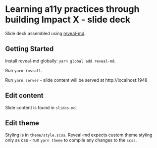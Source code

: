 # Learning a11y practices through building Impact X - slide deck

Slide deck assembled using [reveal-md](https://github.com/webpro/reveal-md).

## Getting Started

Install reveal-md globally: `yarn global add reveal-md`.

Run `yarn install`.

Run `yarn server` - slide content will be served at http://localhost:1948

## Edit content

Slide content is found in `slides.md`.

## Edit theme

Styling is in `theme/style.scss`. Reveal-md expects custom theme styling only as css - run `yarn theme` to compile any changes to the `scss`.